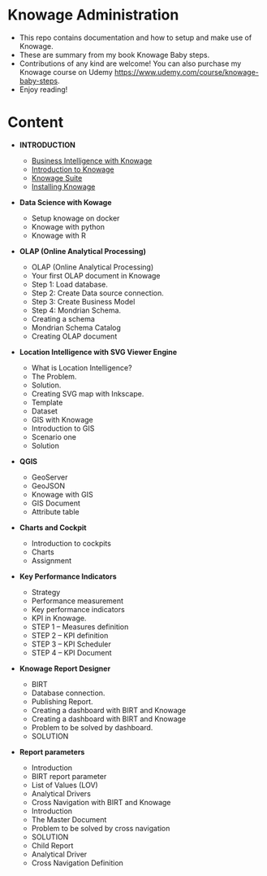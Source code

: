 # Knowage Administration
* This repo contains documentation and how to setup and make use of Knowage.
* These are summary from my book Knowage Baby steps.
* Contributions of any kind are welcome! You can also purchase my Knowage course on Udemy https://www.udemy.com/course/knowage-baby-steps.
* Enjoy reading!

# Content
+ **INTRODUCTION**	
  + [Business Intelligence with Knowage](https://github.com/xogutu/knowage/blob/main/Introduction/Business_Intelligence.md)
  + [Introduction to Knowage](https://github.com/xogutu/knowage/blob/main/Introduction/Introduction_to_Knowage.md)	
  + [Knowage Suite](https://github.com/xogutu/knowage/blob/main/Introduction/Knowage_Suite.md)	
  + [Installing Knowage](https://github.com/xogutu/knowage/blob/main/Introduction/Installing_Knowage.md)
 
+ **Data Science with Kowage**	
  + Setup knowage on docker	
  + Knowage with python	
  + Knowage with R	
  
+ **OLAP (Online Analytical Processing)**
  + OLAP (Online Analytical Processing)	
  + Your first OLAP document in Knowage	
  + Step 1: Load database.	
  + Step 2: Create Data source connection.	
  + Step 3: Create Business Model	
  + Step 4: Mondrian Schema.	
  + Creating a schema	
  + Mondrian Schema Catalog	
  + Creating OLAP document
 
+ **Location Intelligence with SVG Viewer Engine**
  + What is Location Intelligence?	
  + The Problem.	
  + Solution.	
  + Creating SVG map with Inkscape.	
  + Template	
  + Dataset	
  + GIS with Knowage	
  + Introduction to GIS	
  + Scenario one	
  + Solution

+ **QGIS**	
  + GeoServer
  + GeoJSON	
  + Knowage with GIS	
  + GIS Document	
  + Attribute table	

+ **Charts and Cockpit**
  + Introduction to cockpits
  + Charts	
  + Assignment

+ **Key Performance Indicators**
  + Strategy
  + Performance measurement
  + Key performance indicators
  + KPI in Knowage.
  + STEP 1 – Measures definition
  + STEP 2 – KPI definition
  + STEP 3 – KPI Scheduler
  + STEP 4 – KPI Document

+ **Knowage Report Designer**
  + BIRT	
  + Database connection.	
  + Publishing Report.	
  + Creating a dashboard with BIRT and Knowage	
  + Creating a dashboard with BIRT and Knowage	
  + Problem to be solved by dashboard.	
  + SOLUTION

+ **Report parameters**
  + Introduction
  + BIRT report parameter	
  + List of Values (LOV)	
  + Analytical Drivers	
  + Cross Navigation with BIRT and Knowage	
  + Introduction	
  + The Master Document
  + Problem to be solved by cross navigation
  + SOLUTION
  + Child Report
  + Analytical Driver
  + Cross Navigation Definition

